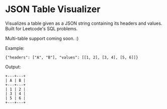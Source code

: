 # JSON Table Visualizer

Visualizes a table given as a JSON string containing its headers and values. Built for Leetcode's SQL problems.

Multi-table support coming soon. :)



Example:
```
{"headers": ["A", "B"], "values": [[1, 2], [3, 4], [5, 6]]}
```
Output:
```
+---+---+
| A | B |
+---+---+
| 1 | 2 |
| 3 | 4 |
| 5 | 6 |
+---+---+
```

